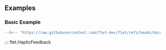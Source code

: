 ## Examples

### Basic Example

```python
--8<-- "https://raw.githubusercontent.com/flet-dev/flet/refs/heads/docs/sdk/python/examples/controls/haptic-feedback/basic.py"
```

::: flet.HapticFeedback
